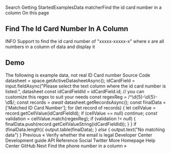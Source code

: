 Search Getting StartedExamplesData matcherFind the id card number in a column On this page

## Find The Id Card Number In A Column

INFO
Support to find the id card number of "xxxxx-xxxxx-x" where x are all numbers in a column of data and display it

## Demo

The following is example data, not real ID Card number Source Code datasheet =  space.getActiveDatasheetAsync(); idCardField =  input.fieldAsync("Please select the text column where the id card number is listed:", datasheet const idCardFieldId = idCardField.id; // you can customize this regex to suit your needs const regexReg = /^\d{5}-\d{5}-\d$/; const records = *await* datasheet.getRecordsAsync(); const finalData = ['Matched ID Card Number']; for (let record of records) { let cellValue = record.getCellValue(idCardFieldId);
  if (cellValue == null) *continue*; *const* validation = cellValue.match(regexReg); if (validation != *null*) { finalData.push(record.getCellValueString(idCardFieldId)); } } if (finalData.length){ output.table(finalData); } *else* {
  output.text("No matching data")
}
Previous « Verify whether the email is legal Developer Center Development guide API Reference Social Twitter More Homepage Help Center GitHub Next Find the phone number in a column »